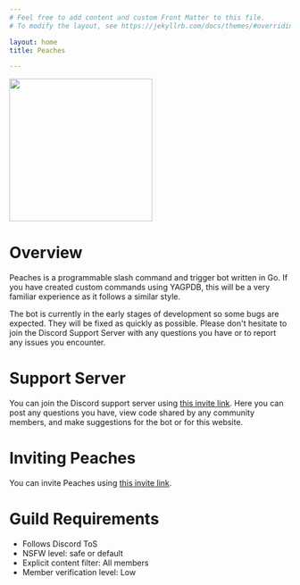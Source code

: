 ```yaml
---
# Feel free to add content and custom Front Matter to this file.
# To modify the layout, see https://jekyllrb.com/docs/themes/#overriding-theme-defaults

layout: home
title: Peaches

---
```


<img src='/peaches-bot.docs/assets/logo.png' width='256'>

# Overview

Peaches is a programmable slash command and trigger bot written in Go. If you have created custom commands using YAGPDB, this will be a very familiar experience as it follows a similar style.

The bot is currently in the early stages of development so some bugs are expected. They will be fixed as quickly as possible. Please don't hesitate to join the Discord Support Server with any questions you have or to report any issues you encounter.

# Support Server

You can join the Discord support server using [this invite link](https://discord.com/invite/Bktvgd3Ncn). Here you can post any questions you have, view code shared by any community members, and make suggestions for the bot or for this website.

# Inviting Peaches

You can invite Peaches using [this invite link](https://discord.com/api/oauth2/authorize?client_id=1201100920189096018&permissions=1102196361408&scope=bot%20applications.commands).

# Guild Requirements

* Follows Discord ToS
* NSFW level: safe or default
* Explicit content filter: All members
* Member verification level: Low